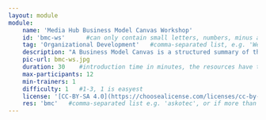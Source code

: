 ```yaml
---
layout: module
module:
    name: 'Media Hub Business Model Canvas Workshop'
    id: 'bmc-ws'      #can only contain small letters, numbers, minus and underscore. needs to be the same as the file name
    tag: 'Organizational Development'   #comma-separated list, e.g. 'Web' or if more than 1: 'Open Source, Hardware & Repair, Sustainability, Media & Art, Community & Moderation, Data_Security & Research'
    description: "A Business Model Canvas is a structured summary of the most important aspects of any business: Which problem does the business solve for whom by doing what - and how does it generate revenue? The canvas is a representation of the business model and as such gives hub teams the opportunity to co-create and over time further adapt their media hub's business model." #Craft the business model of your hub
    pic-url: bmc-ws.jpg
    duration: 30    #introduction time in minutes, the resources have their own time blocks
    max-participants: 12
    min-trainers: 1
    difficulty: 1   #1-3, 1 is easyest
    license: '[CC-BY-SA 4.0](https://choosealicense.com/licenses/cc-by-sa-4.0/)'
    res: 'bmc'   #comma-separated list e.g. 'askotec', or if more than 1: 'askotec, ohg'
---  
```

